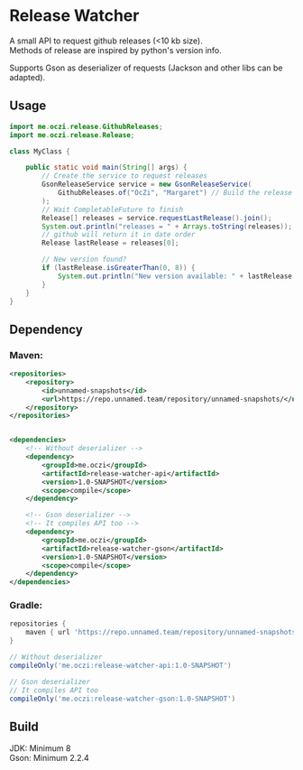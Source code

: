 # Release Watcher
A small API to request github releases (<10 kb size).  
Methods of release are inspired by python's version info.  

Supports Gson as deserializer of requests (Jackson and other libs can be adapted).
## Usage
```java
import me.oczi.release.GithubReleases;
import me.oczi.release.Release;

class MyClass {

    public static void main(String[] args) {
        // Create the service to request releases
        GsonReleaseService service = new GsonReleaseService(
            GithubReleases.of("OcZi", "Margaret") // Build the release URL of the repository
        );
        // Wait CompletableFuture to finish
        Release[] releases = service.requestLastRelease().join();
        System.out.println("releases = " + Arrays.toString(releases));
        // github will return it in date order
        Release lastRelease = releases[0];

        // New version found?
        if (lastRelease.isGreaterThan(0, 8)) {
            System.out.println("New version available: " + lastRelease.getVersion());
        }
    }
}
```
## Dependency

### Maven:

```xml
<repositories>
    <repository>
        <id>unnamed-snapshots</id>
        <url>https://repo.unnamed.team/repository/unnamed-snapshots/</url>
    </repository>
</repositories>


<dependencies>
    <!-- Without deserializer -->
    <dependency>
        <groupId>me.oczi</groupId>
        <artifactId>release-watcher-api</artifactId>
        <version>1.0-SNAPSHOT</version>
        <scope>compile</scope>
    </dependency>

    <!-- Gson deserializer -->
    <!-- It compiles API too -->
    <dependency>
        <groupId>me.oczi</groupId>
        <artifactId>release-watcher-gson</artifactId>
        <version>1.0-SNAPSHOT</version>
        <scope>compile</scope>
    </dependency>
</dependencies>
```

### Gradle:

```groovy
repositories {
    maven { url 'https://repo.unnamed.team/repository/unnamed-snapshots/' }
}

// Without deserializer
compileOnly('me.oczi:release-watcher-api:1.0-SNAPSHOT')

// Gson deserializer
// It compiles API too
compileOnly('me.oczi:release-watcher-gson:1.0-SNAPSHOT')
```
## Build
JDK: Minimum 8  
Gson: Minimum 2.2.4
